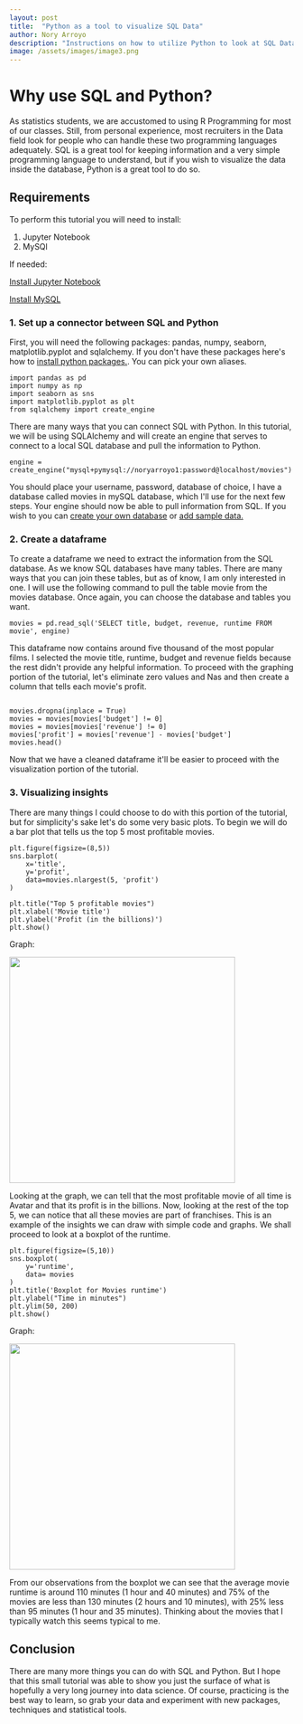 ```yaml
---
layout: post
title:  "Python as a tool to visualize SQL Data"
author: Nory Arroyo
description: "Instructions on how to utilize Python to look at SQL Data "
image: /assets/images/image3.png
---
```

# Why use SQL and Python? 

As statistics students, we are accustomed to using R Programming for most of our classes. Still, from personal experience, most recruiters in the Data field look for people who can handle these two programming languages adequately. SQL is a great tool for keeping information and a very simple programming language to understand, but if you wish to visualize the data inside the database, Python is a great tool to do so. 

## Requirements 

To perform this tutorial you will need to install: 

1. Jupyter Notebook 
2. MySQl

If needed: 

[Install Jupyter Notebook](https://jupyter.org/install)  

[Install MySQL](https://dev.mysql.com/doc/mysql-installation-excerpt/5.7/en/)

### 1. Set up a connector between SQL and Python 

First, you will need the following packages: pandas, numpy, seaborn, matplotlib.pyplot and sqlalchemy. If you don't have these packages here's how to [install python packages.](https://packaging.python.org/en/latest/tutorials/installing-packages/). You can pick your own aliases. 

```
import pandas as pd 
import numpy as np 
import seaborn as sns
import matplotlib.pyplot as plt
from sqlalchemy import create_engine

```


There are many ways that you can connect SQL with Python. In this tutorial, we will be using SQLAlchemy and will create an engine that serves to connect to a local SQL database and pull the information to Python. 

```
engine = create_engine("mysql+pymysql://noryarroyo1:password@localhost/movies")

```

 You should place your username, password, database of choice, I have a database called movies in mySQL database, which I'll use for the next few steps. Your engine should now be able to pull information from SQL. If you wish to you can [create your own database](https://learn.microsoft.com/en-us/sql/relational-databases/databases/create-a-database?view=sql-server-ver16) or [add sample data.](https://learn.microsoft.com/en-us/sql/samples/adventureworks-install-configure?view=sql-server-ver16&tabs=ssms) 



### 2. Create a dataframe 

To create a dataframe we need to extract the information from the SQL database. As we know SQL databases have many tables. There are many ways that you can join these tables, but as of know, I am only interested in one. I will use the following command to pull the table movie from the movies database. Once again, you can choose the database and tables you want. 

```
movies = pd.read_sql('SELECT title, budget, revenue, runtime FROM movie', engine)

```


This dataframe now contains around five thousand of the most popular films. I selected the movie title, runtime, budget and revenue fields because the rest didn't provide any helpful information. To proceed with the graphing portion of the tutorial, let's eliminate zero values and Nas and then create a column that tells each movie's profit. 

```

movies.dropna(inplace = True)
movies = movies[movies['budget'] != 0]
movies = movies[movies['revenue'] != 0]
movies['profit'] = movies['revenue'] - movies['budget']
movies.head()

```

Now that we have a cleaned dataframe it'll be easier to proceed with the visualization portion of the tutorial. 

### 3. Visualizing insights 

There are many things I could choose to do with this portion of the tutorial, but for simplicity's sake let's do some very basic plots. To begin we will do a bar plot that tells us the top 5 most profitable movies. 


```
plt.figure(figsize=(8,5))
sns.barplot(
    x='title',
    y='profit',
    data=movies.nlargest(5, 'profit')
)

plt.title("Top 5 profitable movies")
plt.xlabel('Movie title')
plt.ylabel('Profit (in the billions)')
plt.show()
```
Graph: 

<img src="https://raw.githubusercontent.com/noryarroyo/my386blog/main/assets/images/first_graph.png" alt="" style="width:400px;"/>


Looking at the graph, we can tell that the most profitable movie of all time is Avatar and that its profit is in the billions. Now, looking at the rest of the top 5, we can notice that all these movies are part of franchises. This is an example of the insights we can draw with simple code and graphs. We shall proceed to look at a boxplot of the runtime. 

```
plt.figure(figsize=(5,10))
sns.boxplot(
    y='runtime',
    data= movies
)
plt.title('Boxplot for Movies runtime')
plt.ylabel("Time in minutes")
plt.ylim(50, 200)
plt.show()

```
Graph: 

<img src="https://raw.githubusercontent.com/noryarroyo/my386blog/main/assets/images/boxplot_graph.png" alt="" style="width:400px;"/>


From our observations from the boxplot we can see that the average movie runtime is around 110 minutes (1 hour and 40 minutes) and 75% of the movies are less than 130 minutes
(2 hours and 10 minutes), with 25% less than 95 minutes (1 hour and 35 minutes). Thinking about the movies that I typically watch this seems typical to me. 

## Conclusion 

There are many more things you can do with SQL and Python. But I hope that this small tutorial was able to show you just the surface of what is hopefully a very long journey into data science. Of course, practicing is the best way to learn, so grab your data and experiment with new packages, techniques and statistical tools. 





















